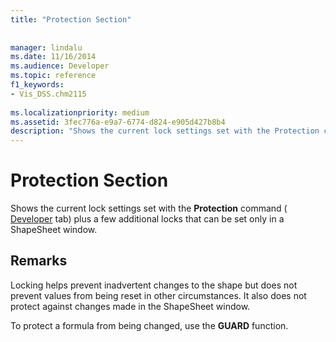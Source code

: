 ```yaml
---
title: "Protection Section"
 
 
manager: lindalu
ms.date: 11/16/2014
ms.audience: Developer
ms.topic: reference
f1_keywords:
- Vis_DSS.chm2115
 
ms.localizationpriority: medium
ms.assetid: 3fec776a-e9a7-6774-d824-e905d427b8b4
description: "Shows the current lock settings set with the Protection command (Developer tab) plus a few additional locks that can be set only in a ShapeSheet window."
---
```


# Protection Section

Shows the current lock settings set with the **Protection** command ( [Developer](run-in-developer-mode-display-the-developer-tab.md) tab) plus a few additional locks that can be set only in a ShapeSheet window. 
  
## Remarks

Locking helps prevent inadvertent changes to the shape but does not prevent values from being reset in other circumstances. It also does not protect against changes made in the ShapeSheet window.
  
To protect a formula from being changed, use the **GUARD** function. 
  

